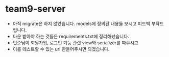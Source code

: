 # team9-server
- 아직 migrate은 하지 않았습니다. models에 정의된 내용들 보시고 피드백 부탁드립니다.
- 다운 받아야 하는 것들은 requirements.txt에 정리해놨습니다.
- 민준님이 회원가입, 로그인 기능 관련 view와 serializer를 짜주시고
- 이를 테스트할 수 있는 url 만들어주시면 되겠습니다.